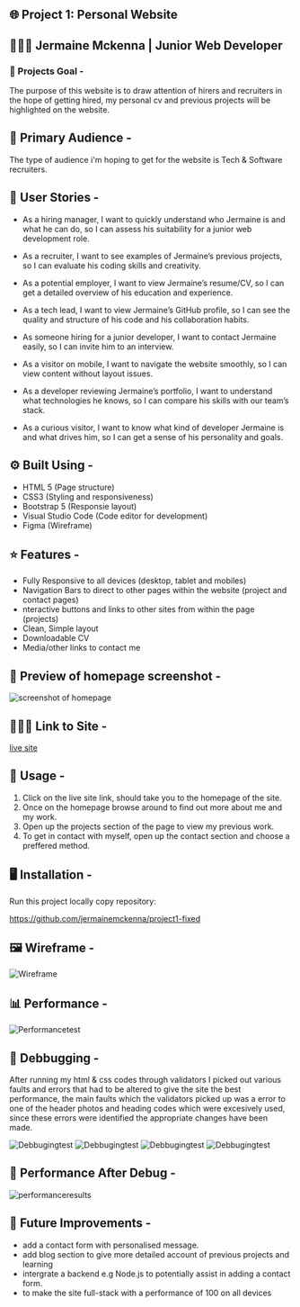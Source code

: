 ## 🌐 Project 1: Personal Website

## 👨🏾‍💻 Jermaine Mckenna | Junior Web Developer

### 📝 Projects Goal - 

The purpose of this website is to draw attention of hirers and recruiters in the hope of getting hired, my personal cv and previous projects will be highlighted on the website.

## 🧠 Primary Audience - 

The type of audience i'm hoping to get for the website is Tech & Software recruiters.

## 📒 User Stories - 

- As a hiring manager, I want to quickly understand who Jermaine is and what he can do, so I can assess his suitability for a junior web development role.

- As a recruiter, I want to see examples of Jermaine’s previous projects, so I can evaluate his coding skills and creativity.

- As a potential employer, I want to view Jermaine’s resume/CV, so I can get a detailed overview of his education and experience.

- As a tech lead, I want to view Jermaine’s GitHub profile, so I can see the quality and structure of his code and his collaboration habits.

- As someone hiring for a junior developer, I want to contact Jermaine easily, so I can invite him to an interview.

- As a visitor on mobile, I want to navigate the website smoothly, so I can view content without layout issues.

- As a developer reviewing Jermaine’s portfolio, I want to understand what technologies he knows, so I can compare his skills with our team’s stack.

- As a curious visitor, I want to know what kind of developer Jermaine is and what drives him, so I can get a sense of his personality and goals.

## :gear: Built Using - 

- HTML 5 (Page structure)
- CSS3 (Styling and responsiveness)
- Bootstrap 5 (Responsie layout)
- Visual Studio Code (Code editor for development)
- Figma (Wireframe)

## :star: Features - 
- Fully Responsive to all devices (desktop, tablet and mobiles)
- Navigation Bars to direct to other pages within the website (project and contact pages)
- nteractive buttons and links to other sites from within the page (projects)
- Clean, Simple layout
- Downloadable CV
- Media/other links to contact me

## 📸 Preview of homepage screenshot - 
 
 ![screenshot of homepage](assets/assets/css/58506306-BBA3-42DB-9432-5E46C6305F05.jpeg)

## 🙋🏾‍♂️ Link to Site - 
[live site](https://jermainemckenna.github.io/project1-fixed/)

## 📌 Usage - 

1. Click on the live site link, should take you to the homepage of the site.
2. Once on the homepage browse around to find out more about me and my work.
3. Open up the projects section of the page to view my previous work.
4. To get in contact with myself, open up the contact section and choose a preffered method.

## 🖥️ Installation - 

Run this project locally copy repository:

https://github.com/jermainemckenna/project1-fixed

## 🖼️ Wireframe - 

![Wireframe](assets/assets/css/wireframe.png)

## 📊 Performance - 

![Performancetest](assets/assets/css/Image%2030-06-2025%20at%2018.41.jpg)

## 🐜 Debbugging - 

After running my html & css codes through validators I picked out various faults and errors that had to be altered to give the site the best performance, the main faults which the validators picked up was a error to one of the header photos and heading codes which were excesively used, since these errors were identified the appropriate changes have been made.

![Debbugingtest](assets/assets/css/Image%2002-07-2025%20at%2018.24.jpg)
![Debbugingtest](assets/assets/css/Image%2002-07-2025%20at%2018.28.jpg)
![Debbugingtest](assets/assets/css/Image%2002-07-2025%20at%2018.34.jpg)
![Debbugingtest](assets/assets/css/Image%2002-07-2025%20at%2018.27.jpg)

## 🔋 Performance After Debug - 

![performanceresults](assets/assets/css/Image%2002-07-2025%20at%2019.13.jpg)

## 📁 Future Improvements - 

- add a contact form with personalised message.
- add blog section to give more detailed account of previous projects and learning
- intergrate a backend e.g Node.js to potentially assist in adding a contact form.
- to make the site full-stack with a performance of 100 on all devices







 



